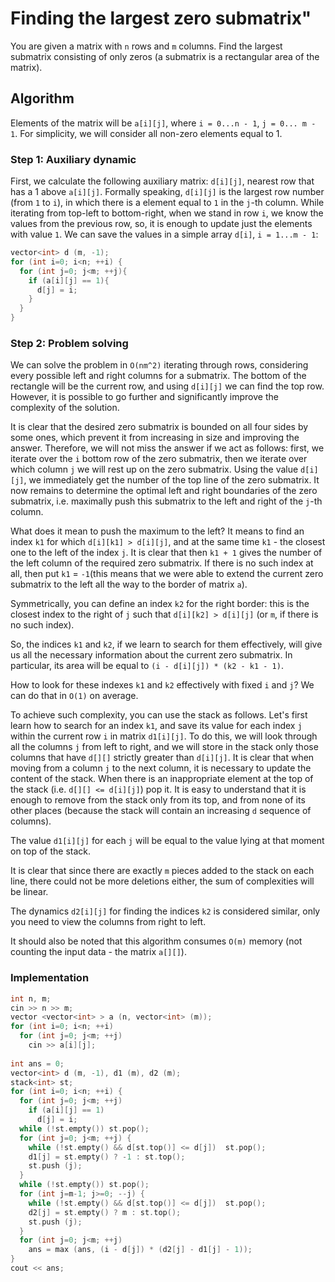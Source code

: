 <!--?title Finding the largest zero submatrix -->

# Finding the largest zero submatrix"

You are given a matrix with `n` rows and `m` columns. Find the largest submatrix consisting of only zeros (a submatrix is a rectangular area of the matrix).

## Algorithm

Elements of the matrix will be `a[i][j]`, where `i = 0...n - 1`, `j = 0... m - 1`. For simplicity, we will consider all non-zero elements equal to 1.

### Step 1: Auxiliary dynamic

First, we calculate the following auxiliary matrix: `d[i][j]`, nearest row that has a 1 above `a[i][j]`. Formally speaking, `d[i][j]` is the largest row number (from `1` to `i`), in which there is a element equal to `1` in the `j`-th column. 
While iterating from top-left to bottom-right, when we stand in row `i`, we know the values from the previous row, so, it is enough to update just the elements with value `1`. We can save the values in a simple array `d[i]`, `i = 1...m - 1`:

```cpp
vector<int> d (m, -1);
for (int i=0; i<n; ++i) {
  for (int j=0; j<m; ++j){
    if (a[i][j] == 1){
      d[j] = i;
    }
  }
}
```

### Step 2: Problem solving

We can solve the problem in `O(nm^2)` iterating through rows, considering every possible left and right columns for a submatrix. The bottom of the rectangle will be the current row, and using `d[i][j]` we can find the top row. However, it is possible to go further and significantly improve the complexity of the solution.

It is clear that the desired zero submatrix is bounded on all four sides by some ones, which prevent it from increasing in size and improving the answer. Therefore,  we will not miss the answer if we act as follows: first, we iterate over the `i` bottom row of the zero submatrix, then we iterate over which column `j` we will rest up on the zero submatrix. Using the value `d[i][j]`, we immediately get the number of the top line of the zero submatrix. It now remains to determine the optimal left and right boundaries of the zero submatrix, i.e. maximally push this submatrix to the left and right of the `j`-th column. 

What does it mean to push the maximum to the left? It means to find an index `k1` for which `d[i][k1] > d[i][j]`, and at the same time `k1` - the closest one to the left of the index `j`. It is clear that then `k1 + 1` gives the number of the left column of the required zero submatrix. If there is no such index at all, then put `k1` = `-1`(this means that we were able to extend the current zero submatrix to the left all the way to the border of matrix `a`).



Symmetrically, you can define an index `k2` for the right border: this is the closest index to the right of `j` such that `d[i][k2] > d[i][j]` (or `m`, if there is no such index).

So, the indices `k1` and `k2`, if we learn to search for them effectively, will give us all the necessary information about the current zero submatrix. In particular, its area will be equal to `(i - d[i][j]) * (k2 - k1 - 1)`.

How to look for these indexes `k1` and `k2` effectively with fixed `i` and `j`? We can do that in `O(1)` on average.

To achieve such complexity, you can use the stack as follows. Let's first learn how to search for an index `k1`, and save its value for each index `j` within the current row `i` in matrix `d1[i][j]`. To do this, we will look through all the columns `j` from left to right, and we will store in the stack only those columns that have `d[][]` strictly greater than `d[i][j]`. It is clear that when moving from a column `j` to the next column, it is necessary to update the content of the stack. When there is an inappropriate element at the top of the stack (i.e. `d[][] <= d[i][j]`) pop it. It is easy to understand that it is enough to remove from the stack only from its top, and from none of its other places (because the stack will contain an increasing `d` sequence of columns).

The value `d1[i][j]` for each `j` will be equal to the value lying at that moment on top of the stack.

It is clear that since there are exactly `m` pieces added to the stack on each line, there could not be more deletions either, the sum of complexities will be linear.

The dynamics `d2[i][j]` for finding the indices `k2` is considered similar, only you need to view the columns from right to left.

It should also be noted that this algorithm consumes `O(m)` memory (not counting the input data - the matrix `a[][]`).

### Implementation

```cpp
int n, m;
cin >> n >> m;
vector <vector<int> > a (n, vector<int> (m));
for (int i=0; i<n; ++i)
  for (int j=0; j<m; ++j)
    cin >> a[i][j];
 
int ans = 0;
vector<int> d (m, -1), d1 (m), d2 (m);
stack<int> st;
for (int i=0; i<n; ++i) {
  for (int j=0; j<m; ++j)
    if (a[i][j] == 1)
      d[j] = i;
  while (!st.empty()) st.pop();
  for (int j=0; j<m; ++j) {
    while (!st.empty() && d[st.top()] <= d[j])  st.pop();
    d1[j] = st.empty() ? -1 : st.top();
    st.push (j);
  }
  while (!st.empty()) st.pop();
  for (int j=m-1; j>=0; --j) {
    while (!st.empty() && d[st.top()] <= d[j])  st.pop();
    d2[j] = st.empty() ? m : st.top();
    st.push (j);  
  }
  for (int j=0; j<m; ++j)
    ans = max (ans, (i - d[j]) * (d2[j] - d1[j] - 1));
}
cout << ans;
```
